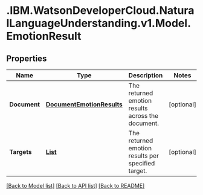 # .IBM.WatsonDeveloperCloud.NaturalLanguageUnderstanding.v1.Model.EmotionResult
## Properties

Name | Type | Description | Notes
------------ | ------------- | ------------- | -------------
**Document** | [**DocumentEmotionResults**](DocumentEmotionResults.md) | The returned emotion results across the document. | [optional] 
**Targets** | [**List<TargetedEmotionResults>**](TargetedEmotionResults.md) | The returned emotion results per specified target. | [optional] 

[[Back to Model list]](../README.md#documentation-for-models) [[Back to API list]](../README.md#documentation-for-api-endpoints) [[Back to README]](../README.md)


